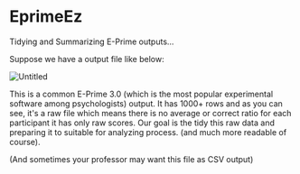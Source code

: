# EprimeEz
Tidying and Summarizing E-Prime outputs...

Suppose we have a output file like below:

![Untitled](https://user-images.githubusercontent.com/54986652/108910101-6fbe8300-7636-11eb-8082-d3d0ec4d8fca.png)


This is a common E-Prime 3.0  (which is the most popular experimental software among psychologists) output. It has 1000+ rows and as you can see, it's a raw file which means there is no average or correct ratio for each participant it has only raw scores. Our goal is the tidy this raw data and preparing it to suitable for analyzing process. (and much more readable of course). 


(And sometimes your professor may want this file as CSV output)


